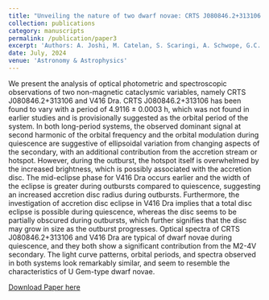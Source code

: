 ```yaml
---
title: "Unveiling the nature of two dwarf novae: CRTS J080846.2+313106 and V416 Dra"
collection: publications
category: manuscripts
permalink: /publication/paper3
excerpt: 'Authors: A. Joshi, M. Catelan, S. Scaringi, A. Schwope, G.C. Anupama, N. Rawat, D.K. Sahu, M. Singh, R. Dastidar, R. Venkata Subramanian, S.M. Rao'
date: July, 2024
venue: 'Astronomy & Astrophysics'
---
```


We present the analysis of optical photometric and spectroscopic observations of two non-magnetic cataclysmic variables, namely CRTS J080846.2+313106 and V416 Dra. CRTS J080846.2+313106 has been found to vary with a period of 4.9116 ± 0.0003 h, which was not found in earlier studies and is provisionally suggested as the orbital period of the system. In both long-period systems, the observed dominant signal at second harmonic of the orbital frequency and the orbital modulation during quiescence are suggestive of ellipsoidal variation from changing aspects of the secondary, with an additional contribution from the accretion stream or hotspot. However, during the outburst, the hotspot itself is overwhelmed by the increased brightness, which is possibly associated with the accretion disc. The mid-eclipse phase for V416 Dra occurs earlier and the width of the eclipse is greater during outbursts compared to quiescence, suggesting an increased accretion disc radius during outbursts. Furthermore, the investigation of accretion disc eclipse in V416 Dra implies that a total disc eclipse is possible during quiescence, whereas the disc seems to be partially obscured during outbursts, which further signifies that the disc may grow in size as the outburst progresses. Optical spectra of CRTS J080846.2+313106 and V416 Dra are typical of dwarf novae during quiescence, and they both show a significant contribution from the M2-4V secondary. The light curve patterns, orbital periods, and spectra observed in both systems look remarkably similar, and seem to resemble the characteristics of U Gem-type dwarf novae.

[Download Paper here](https://doi.org/10.1051/0004-6361/202348307)
